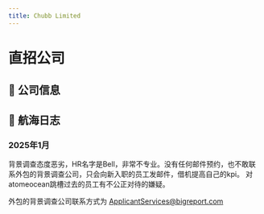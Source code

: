 ```yaml
---
title: Chubb Limited
---
```


# 直招公司

## 📌 公司信息

<DirectHireCompanyTable state="new-york" city="new-york" companyJsonFileName="chubb-limited" />

## 🚢 航海日志

### 2025年1月

背景调查态度恶劣，HR名字是Bell，非常不专业。没有任何邮件预约，也不敢联系外包的背景调查公司，只会向新入职的员工发邮件，借机提高自己的kpi。
对atomeocean跳槽过去的员工有不公正对待的嫌疑。

外包的背景调查公司联系方式为 ApplicantServices@bigreport.com